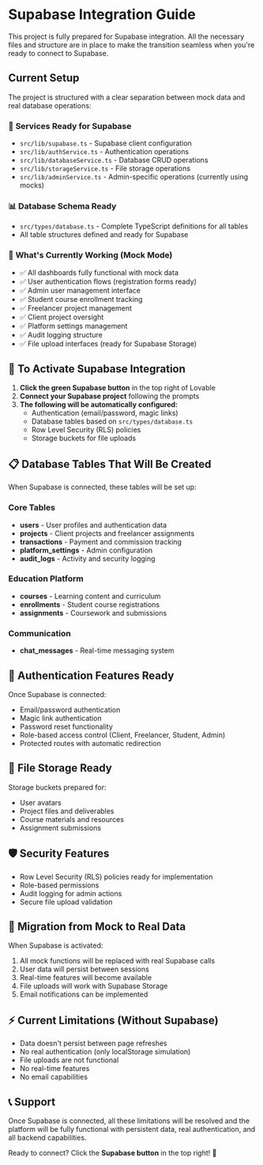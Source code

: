 # Supabase Integration Guide

This project is fully prepared for Supabase integration. All the necessary files and structure are in place to make the transition seamless when you're ready to connect to Supabase.

## Current Setup

The project is structured with a clear separation between mock data and real database operations:

### 🔧 **Services Ready for Supabase**
- `src/lib/supabase.ts` - Supabase client configuration
- `src/lib/authService.ts` - Authentication operations  
- `src/lib/databaseService.ts` - Database CRUD operations
- `src/lib/storageService.ts` - File storage operations
- `src/lib/adminService.ts` - Admin-specific operations (currently using mocks)

### 📊 **Database Schema Ready**
- `src/types/database.ts` - Complete TypeScript definitions for all tables
- All table structures defined and ready for Supabase

### 🎯 **What's Currently Working (Mock Mode)**
- ✅ All dashboards fully functional with mock data
- ✅ User authentication flows (registration forms ready)
- ✅ Admin user management interface
- ✅ Student course enrollment tracking
- ✅ Freelancer project management
- ✅ Client project oversight
- ✅ Platform settings management
- ✅ Audit logging structure
- ✅ File upload interfaces (ready for Supabase Storage)

## 🚀 To Activate Supabase Integration

1. **Click the green Supabase button** in the top right of Lovable
2. **Connect your Supabase project** following the prompts
3. **The following will be automatically configured:**
   - Authentication (email/password, magic links)
   - Database tables based on `src/types/database.ts`
   - Row Level Security (RLS) policies
   - Storage buckets for file uploads

## 📋 **Database Tables That Will Be Created**

When Supabase is connected, these tables will be set up:

### Core Tables
- **users** - User profiles and authentication data
- **projects** - Client projects and freelancer assignments  
- **transactions** - Payment and commission tracking
- **platform_settings** - Admin configuration
- **audit_logs** - Activity and security logging

### Education Platform
- **courses** - Learning content and curriculum
- **enrollments** - Student course registrations
- **assignments** - Coursework and submissions

### Communication
- **chat_messages** - Real-time messaging system

## 🔐 **Authentication Features Ready**

Once Supabase is connected:
- Email/password authentication
- Magic link authentication  
- Password reset functionality
- Role-based access control (Client, Freelancer, Student, Admin)
- Protected routes with automatic redirection

## 📁 **File Storage Ready**

Storage buckets prepared for:
- User avatars
- Project files and deliverables
- Course materials and resources
- Assignment submissions

## 🛡️ **Security Features**

- Row Level Security (RLS) policies ready for implementation
- Role-based permissions
- Audit logging for admin actions
- Secure file upload validation

## 🔄 **Migration from Mock to Real Data**

When Supabase is activated:
1. All mock functions will be replaced with real Supabase calls
2. User data will persist between sessions  
3. Real-time features will become available
4. File uploads will work with Supabase Storage
5. Email notifications can be implemented

## ⚡ **Current Limitations (Without Supabase)**

- Data doesn't persist between page refreshes
- No real authentication (only localStorage simulation)
- File uploads are not functional
- No real-time features
- No email capabilities

## 📞 **Support**

Once Supabase is connected, all these limitations will be resolved and the platform will be fully functional with persistent data, real authentication, and all backend capabilities.

Ready to connect? Click the **Supabase button** in the top right! 🎉